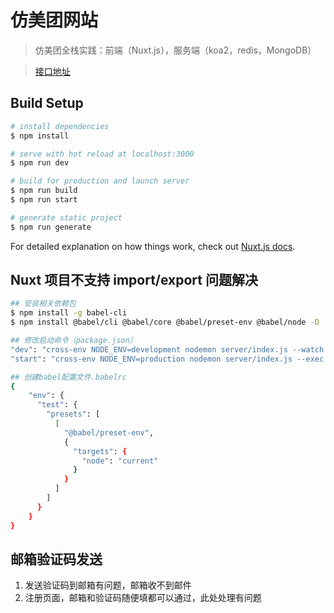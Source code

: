 # 仿美团网站

> 仿美团全栈实践：前端（Nuxt.js），服务端（koa2，redis，MongoDB）

> [接口地址](https://documenter.getpostman.com/view/10485336/SzRyzVAH)

## Build Setup

```bash
# install dependencies
$ npm install

# serve with hot reload at localhost:3000
$ npm run dev

# build for production and launch server
$ npm run build
$ npm run start

# generate static project
$ npm run generate
```

For detailed explanation on how things work, check out [Nuxt.js docs](https://nuxtjs.org).

## Nuxt 项目不支持 import/export 问题解决

``` bash
## 安装相关依赖包
$ npm install -g babel-cli
$ npm install @babel/cli @babel/core @babel/preset-env @babel/node -D

## 修改启动命令（package.json）
"dev": "cross-env NODE_ENV=development nodemon server/index.js --watch server --exec babel-node --presets @babel/env",
"start": "cross-env NODE_ENV=production nodemon server/index.js --exec babel-node --presets @babel/env",

## 创建babel配置文件.babelrc
{
    "env": {
      "test": {
        "presets": [
          [
            "@babel/preset-env",
            {
              "targets": {
                "node": "current"
              }
            }
          ]
        ]
      }
    }
}
```

## 邮箱验证码发送

1. 发送验证码到邮箱有问题，邮箱收不到邮件
2. 注册页面，邮箱和验证码随便填都可以通过，此处处理有问题
